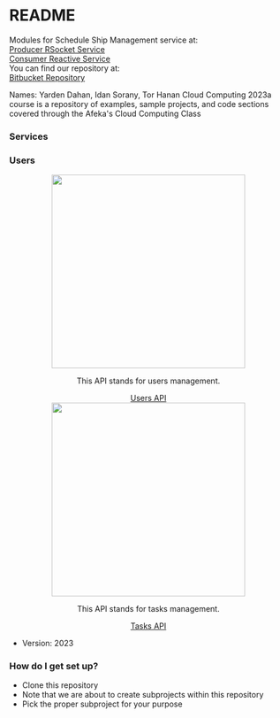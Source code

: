 # README #
Modules for Schedule Ship Management service at:  
[Producer RSocket Service](ScheduleShipManagementService/README.md)  
[Consumer Reactive Service](ScheduleShipManagementServiceConsumer/README.md)  
You can find our repository at:  
[Bitbucket Repository](https://Jordi12@bitbucket.org/integrative-project/2023a_cloud_solution.git)  

Names: Yarden Dahan, Idan Sorany, Tor Hanan
Cloud Computing 2023a course is a repository of examples, sample projects, and code sections covered through the Afeka's Cloud Computing Class  

### Services
### Users
<div align="center">
    <img src="https://drive.google.com/uc?export=§view&id=1Xc6JP2dlaMenSwXc4f3DCAFkBvoee7vM" width="350px" /> 
    <p>This API stands for users management.</p> 
    <a href="http://localhost:8081/swagger-ui/index.html">Users API</a>
</div>
<div align="center">
    <img src="https://drive.google.com/uc?export=§view&id=1AZHzQ_ujJDDRwwx_GirPAWc2ylO22zod" width="350px" /> 
    <p>This API stands for tasks management.</p> 
    <a href="http://localhost:8082/webjars/swagger-ui/index.html">Tasks API</a>
</div>

* Version: 2023

### How do I get set up? ###

* Clone this repository
* Note that we are about to create subprojects within this repository
* Pick the proper subproject for your purpose
